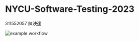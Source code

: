 NYCU-Software-Testing-2023
===============================

311552057 陳映達

![example workflow](https://github.com/AlaRduTP/311552057-ST-2023/actions/workflows/blank.yml/badge.svg)
